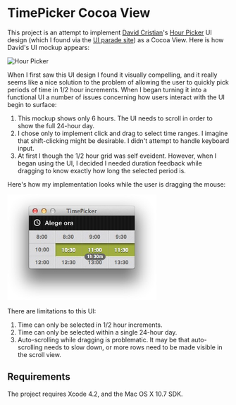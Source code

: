 TimePicker Cocoa View
=====================

This project is an attempt to implement [David Cristian](http://dribbble.com/iamdavid)'s [Hour Picker](http://dribbble.com/shots/380911-Hour-Picker) UI design (which I found via the [UI parade site](http://www.uiparade.com/)) as a Cocoa View.  Here is how David's UI mockup appears:

![Hour Picker](http://dribbble.com/system/users/2555/screenshots/380911/hourpicker.png?1326280179)

When I first saw this UI design I found it visually compelling, and it really seems like a nice solution to the problem of allowing the user to quickly pick periods of time in 1/2 hour increments.  When I began turning it into a functional UI a number of issues concerning how users interact with the UI begin to surface:

1. This mockup shows only 6 hours.  The UI needs to scroll in order to show the full 24-hour day.
2. I chose only to implement click and drag to select time ranges.  I imagine that shift-clicking might be desirable.  I didn't attempt to handle keyboard input.
3. At first I though the 1/2 hour grid was self eveident.  However, when I began using the UI, I decided I needed duration feedback while dragging to know exactly how long the selected period is.

Here's how my implementation looks while the user is dragging the mouse:

![Cocoa Time Picker](CocoaTimePicker.jpg)

There are limitations to this UI:

1. Time can only be selected in 1/2 hour increments.
2. Time can only be selected within a single 24-hour day.
3. Auto-scrolling while dragging is problematic.  It may be that auto-scrolling needs to slow down, or more rows need to be made visible in the scroll view.

Requirements
------------

The project requires Xcode 4.2, and the Mac OS X 10.7 SDK.


